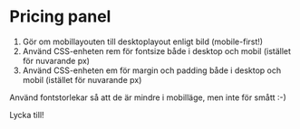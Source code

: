 # Pricing panel

1. Gör om mobillayouten till desktoplayout enligt bild (mobile-first!)
2. Använd CSS-enheten rem för fontsize både i desktop och mobil (istället för nuvarande px)
3. Använd CSS-enheten em för margin och padding både i desktop och mobil (istället för nuvarande px)

Använd fontstorlekar så att de är mindre i mobilläge, men inte för smått :-)

Lycka till!
